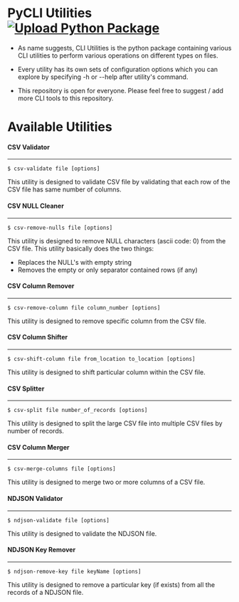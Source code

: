 # PyCLI Utilities <br/>[![Upload Python Package](https://github.com/itsthevp/pycli-utilities/actions/workflows/python-publish.yml/badge.svg?branch=main)](https://github.com/itsthevp/pycli-utilities/actions/workflows/python-publish.yml)
- As name suggests, CLI Utilities is the python package containing various CLI utilities to perform various operations on different types on files.

- Every utility has its own sets of configuration options which you can explore by specifying -h or --help after utility's command. 

- This repository is open for everyone. Please feel free to suggest / add more CLI tools to this repository.

# Available Utilities

#### CSV Validator
---
```console
$ csv-validate file [options]
```

This utility is designed to validate CSV file by validating that each row of the CSV file has same number of columns. 


#### CSV NULL Cleaner
---
```console
$ csv-remove-nulls file [options]
```

This utility is designed to remove NULL characters (ascii code: 0) from the CSV file.
This utility basically does the two things:

- Replaces the NULL's with empty string
- Removes the empty or only separator contained rows (if any)


#### CSV Column Remover
---
```console
$ csv-remove-column file column_number [options]
```

This utility is designed to remove specific column from the CSV file.


#### CSV Column Shifter
---
```console
$ csv-shift-column file from_location to_location [options]
```

This utility is designed to shift particular column within the CSV file.


#### CSV Splitter
---
```console
$ csv-split file number_of_records [options]
```

This utility is designed to split the large CSV file into multiple CSV files by number of records.


#### CSV Column Merger
---
```console
$ csv-merge-columns file [options]
```

This utility is designed to merge two or more columns of a CSV file.


#### NDJSON Validator
---
```console
$ ndjson-validate file [options]
```

This utility is designed to validate the NDJSON file.


#### NDJSON Key Remover
---
```console
$ ndjson-remove-key file keyName [options]
```

This utility is designed to remove a particular key (if exists) from all the records of a NDJSON file.